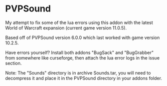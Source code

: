 # PVPSound

My attempt to fix some of the lua errors using this addon with the latest World of Warcraft expansion (current game version 11.0.5).

Based off of PVPSound version 6.0.0 which last worked with game version 10.2.5.

Have errors yourself? Install both addons "BugSack" and "BugGrabber" from somewhere like curseforge, then attach the lua error logs in the issue section.

Note: The "Sounds" directory is in archive Sounds.tar, you will need to decompress it and place it in the PVPSound directory in your addons folder.
